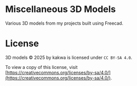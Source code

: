 # Miscellaneous 3D Models

Various 3D models from my projects built using Freecad.

# License

 3D models © 2025 by kakwa is licensed under `CC BY-SA 4.0`.

To view a copy of this license, visit [https://creativecommons.org/licenses/by-sa/4.0/](https://creativecommons.org/licenses/by-sa/4.0/).
